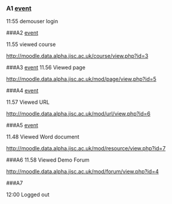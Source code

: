 ### A1 [event](A1.js)
11:55 demouser login 

###A2 [event](A2.js)

11.55 viewed course

http://moodle.data.alpha.jisc.ac.uk/course/view.php?id=3

###A3 [event](A3.js)
11.56 Viewed page

http://moodle.data.alpha.jisc.ac.uk/mod/page/view.php?id=5

###A4 [event](A4.js)

11.57  Viewed URL

http://moodle.data.alpha.jisc.ac.uk/mod/url/view.php?id=6

###A5 [event](A5.js)

11.48 Viewed Word document

http://moodle.data.alpha.jisc.ac.uk/mod/resource/view.php?id=7 

###A6 
11.58 Viewed Demo Forum

http://moodle.data.alpha.jisc.ac.uk/mod/forum/view.php?id=4

###A7

12:00 Logged out
